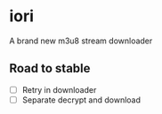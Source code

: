 # iori

A brand new m3u8 stream downloader

## Road to stable

- [ ] Retry in downloader
- [ ] Separate decrypt and download